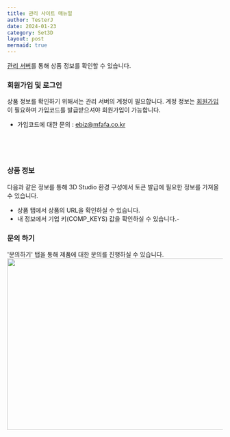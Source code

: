 ```yaml
---
title: 관리 사이트 매뉴얼
author: TesterJ
date: 2024-01-23
category: Set3D
layout: post
mermaid: true
---
```


[관리 서버](https://service.allthatfit.com/Admin)를 통해 상품 정보를 확인할 수 있습니다.

### 회원가입 및 로그인 

상품 정보를 확인하기 위해서는 관리 서버의 계정이 필요합니다.
계정 정보는 [회원가입](https://service.allthatfit.com/Admin/Join)이 필요하며 가입코드를 발급받으셔야 회원가입이 가능합니다.
 - 가입코드에 대한 문의 : ebiz@mfafa.co.kr

<br>

[//]: # (<img style="width:310px;height:400px;" src='/VirtualFit/assets/img/mgr/1_login.jpg'>)
<br>

### 상품 정보
다음과 같은 정보를 통해 3D Studio 환경 구성에서 토큰 발급에 필요한 정보를 가져올 수 있습니다.
- 상품 탭에서 상품의 URL을 확인하실 수 있습니다.
- 내 정보에서 기업 키(COMP_KEYS) 값을 확인하실 수 있습니다.-
  <br>


### 문의 하기
'문의하기' 탭을 통해 제품에 대한 문의를 진행하실 수 있습니다. 
<br>
<img style="width:700px;height:400px;" src='/VirtualFit/assets/img/mgr/0_qr.jpg'>

